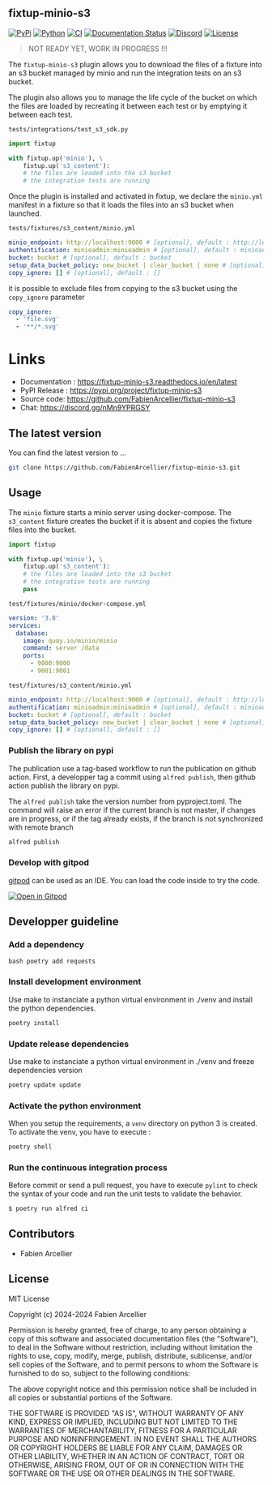 ## fixtup-minio-s3

[![PyPi](https://img.shields.io/pypi/v/fixtup-minio-s3.svg?label=Version)](https://pypi.org/project/fixtup-minio-s3/)
[![Python](https://img.shields.io/pypi/pyversions/fixtup-minio-s3.svg)](https://pypi.org/project/alfred-cli/)
[![CI](https://github.com/FabienArcellier/fixtup-minio-s3/actions/workflows/main.yml/badge.svg)](https://github.com/FabienArcellier/fixtup-minio-s3/actions/workflows/ci.yml)
[![Documentation Status](https://readthedocs.org/projects/fixtup-minio-s3/badge/?version=latest)](https://fixtup-minio-s3.readthedocs.io/en/latest/?badge=latest)
[![Discord](https://img.shields.io/badge/discord-fixtup-5865F2?logo=discord&logoColor=white)](https://discord.gg/nMn9YPRGSY)
[![License](https://img.shields.io/badge/license-MIT-007EC7.svg)](LICENSE)

> NOT READY YET, WORK IN PROGRESS !!!

The `fixtup-minio-s3` plugin allows you to download the files of a fixture into an s3 bucket managed by minio 
and run the integration tests on an s3 bucket.

The plugin also allows you to manage the life cycle of the bucket on which the files are loaded by recreating 
it between each test or by emptying it between each test.

``tests/integrations/test_s3_sdk.py``
```python
import fixtup

with fixtup.up('minio'), \
    fixtup.up('s3_content'):
    # the files are loaded into the s3 bucket
    # the integration tests are running
```

Once the plugin is installed and activated in fixtup, we declare the `minio.yml` manifest in a fixture so 
that it loads the files into an s3 bucket when launched.

`tests/fixtures/s3_content/minio.yml`
```yaml
minio_endpoint: http://localhost:9000 # [optional], default : http://localhost:9000
authentification: minioadmin:minioadmin # [optional], default : minioadmin:minioadmin
bucket: bucket # [optional], default : bucket
setup_data_bucket_policy: new_bucket | clear_bucket | none # [optional], default : new_bucket
copy_ignore: [] # [optional], default : []
```

it is possible to exclude files from copying to the s3 bucket using the `copy_ignore` parameter

```yaml
copy_ignore:
  - 'file.svg'
  - '**/*.svg'
```

# Links

* Documentation : https://fixtup-minio-s3.readthedocs.io/en/latest
* PyPI Release : https://pypi.org/project/fixtup-minio-s3
* Source code: https://github.com/FabienArcellier/fixtup-minio-s3
* Chat: https://discord.gg/nMn9YPRGSY

## The latest version

You can find the latest version to ...

```bash
git clone https://github.com/FabienArcellier/fixtup-minio-s3.git
```

## Usage

The `minio` fixture starts a minio server using docker-compose. The `s3_content` fixture creates the bucket 
if it is absent and copies the fixture files into the bucket.

```python
import fixtup

with fixtup.up('minio'), \
    fixtup.up('s3_content'):
    # the files are loaded into the s3 bucket
    # the integration tests are running
    pass
```

`test/fixtures/minio/docker-compose.yml`
```yaml
version: '3.8'
services:
  database:
    image: quay.io/minio/minio
    command: server /data
    ports:
      - 9000:9000
      - 9001:9001
```

`test/fixtures/s3_content/minio.yml`
```yaml
minio_endpoint: http://localhost:9000 # [optional], default : http://localhost:9000
authentification: minioadmin:minioadmin # [optional], default : minioadmin:minioadmin
bucket: bucket # [optional], default : bucket
setup_data_bucket_policy: new_bucket | clear_bucket | none # [optional], default : new_bucket
copy_ignore: [] # [optional], default : []
```

### Publish the library on pypi

The publication use a tag-based workflow to run the publication on github action. First, a developper tag a commit using `alfred publish`, then github action publish the library on pypi.

The `alfred publish` take the version number from pyproject.toml. The command will raise an error if the current branch is not master, if changes are in progress, or if the tag already exists, if the branch is not synchronized with remote branch

```bash
alfred publish
```

### Develop with gitpod

[gitpod](https://www.gitpod.io/) can be used as an IDE. You can load the code inside to try the code.

[![Open in Gitpod](https://gitpod.io/button/open-in-gitpod.svg)](https://gitpod.io/#https://github.com/FabienArcellier/fixtup-minio-s3)

## Developper guideline

### Add a dependency

``bash
poetry add requests
``
### Install development environment

Use make to instanciate a python virtual environment in ./venv and install the
python dependencies.

```bash
poetry install
```

### Update release dependencies

Use make to instanciate a python virtual environment in ./venv and freeze
dependencies version

```bash
poetry update update
```

### Activate the python environment

When you setup the requirements, a `venv` directory on python 3 is created.
To activate the venv, you have to execute :

```bash
poetry shell
```

### Run the continuous integration process

Before commit or send a pull request, you have to execute `pylint` to check the syntax
of your code and run the unit tests to validate the behavior.

```bash
$ poetry run alfred ci
```

## Contributors

* Fabien Arcellier

## License

MIT License

Copyright (c) 2024-2024 Fabien Arcellier

Permission is hereby granted, free of charge, to any person obtaining a copy
of this software and associated documentation files (the "Software"), to deal
in the Software without restriction, including without limitation the rights
to use, copy, modify, merge, publish, distribute, sublicense, and/or sell
copies of the Software, and to permit persons to whom the Software is
furnished to do so, subject to the following conditions:

The above copyright notice and this permission notice shall be included in all
copies or substantial portions of the Software.

THE SOFTWARE IS PROVIDED "AS IS", WITHOUT WARRANTY OF ANY KIND, EXPRESS OR
IMPLIED, INCLUDING BUT NOT LIMITED TO THE WARRANTIES OF MERCHANTABILITY,
FITNESS FOR A PARTICULAR PURPOSE AND NONINFRINGEMENT. IN NO EVENT SHALL THE
AUTHORS OR COPYRIGHT HOLDERS BE LIABLE FOR ANY CLAIM, DAMAGES OR OTHER
LIABILITY, WHETHER IN AN ACTION OF CONTRACT, TORT OR OTHERWISE, ARISING FROM,
OUT OF OR IN CONNECTION WITH THE SOFTWARE OR THE USE OR OTHER DEALINGS IN THE
SOFTWARE.

